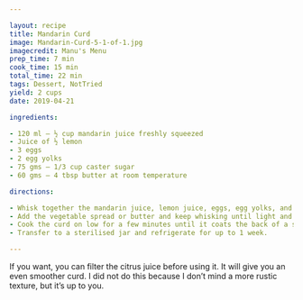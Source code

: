 ```yaml
---

layout: recipe
title: Mandarin Curd
image: Mandarin-Curd-5-1-of-1.jpg
imagecredit: Manu's Menu
prep_time: 7 min
cook_time: 15 min
total_time: 22 min
tags: Dessert, NotTried
yield: 2 cups
date: 2019-04-21

ingredients:

- 120 ml – ½ cup mandarin juice freshly squeezed
- Juice of ½ lemon
- 3 eggs
- 2 egg yolks
- 75 gms – 1/3 cup caster sugar
- 60 gms – 4 tbsp butter at room temperature

directions:

- Whisk together the mandarin juice, lemon juice, eggs, egg yolks, and caster sugar until well combined.
- Add the vegetable spread or butter and keep whisking until light and fluffy.
- Cook the curd on low for a few minutes until it coats the back of a spoon. Do not boil.
- Transfer to a sterilised jar and refrigerate for up to 1 week.

---
```


If you want, you can filter the citrus juice before using it. It will give you an even smoother curd. I did not do this because I don’t mind a more rustic texture, but it’s up to you.
